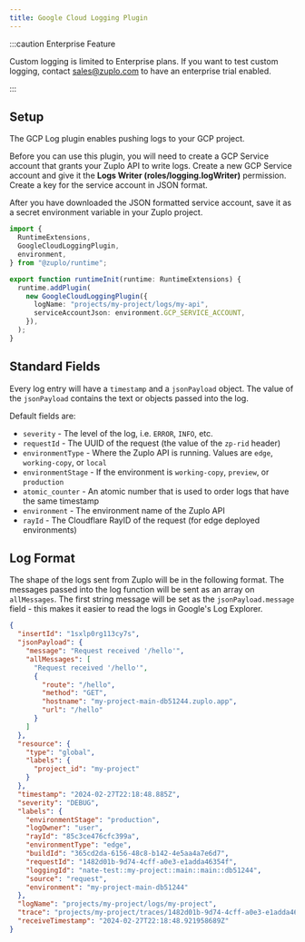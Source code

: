 ```yaml
---
title: Google Cloud Logging Plugin
---
```



:::caution Enterprise Feature

Custom logging is limited to Enterprise plans. If you want to test custom
logging, contact [sales@zuplo.com](mailto:sales@zuplo.com) to have an enterprise
trial enabled.

:::

## Setup

The GCP Log plugin enables pushing logs to your GCP project.

Before you can use this plugin, you will need to create a GCP Service account
that grants your Zuplo API to write logs. Create a new GCP Service account and
give it the **Logs Writer (roles/logging.logWriter)** permission. Create a key
for the service account in JSON format.

After you have downloaded the JSON formatted service account, save it as a
secret environment variable in your Zuplo project.

```ts title="modules/zuplo.runtime.ts"
import {
  RuntimeExtensions,
  GoogleCloudLoggingPlugin,
  environment,
} from "@zuplo/runtime";

export function runtimeInit(runtime: RuntimeExtensions) {
  runtime.addPlugin(
    new GoogleCloudLoggingPlugin({
      logName: "projects/my-project/logs/my-api",
      serviceAccountJson: environment.GCP_SERVICE_ACCOUNT,
    }),
  );
}
```

## Standard Fields

Every log entry will have a `timestamp` and a `jsonPayload` object. The value of
the `jsonPayload` contains the text or objects passed into the log.

Default fields are:

- `severity` - The level of the log, i.e. `ERROR`, `INFO`, etc.
- `requestId` - The UUID of the request (the value of the `zp-rid` header)
- `environmentType` - Where the Zuplo API is running. Values are `edge`,
  `working-copy`, or `local`
- `environmentStage` - If the environment is `working-copy`, `preview`, or
  `production`
- `atomic_counter` - An atomic number that is used to order logs that have the
  same timestamp
- `environment` - The environment name of the Zuplo API
- `rayId` - The Cloudflare RayID of the request (for edge deployed environments)

## Log Format

The shape of the logs sent from Zuplo will be in the following format. The
messages passed into the log function will be sent as an array on `allMessages`.
The first string message will be set as the `jsonPayload.message` field - this
makes it easier to read the logs in Google's Log Explorer.

```json
{
  "insertId": "1sxlp0rg113cy7s",
  "jsonPayload": {
    "message": "Request received '/hello'",
    "allMessages": [
      "Request received '/hello'",
      {
        "route": "/hello",
        "method": "GET",
        "hostname": "my-project-main-db51244.zuplo.app",
        "url": "/hello"
      }
    ]
  },
  "resource": {
    "type": "global",
    "labels": {
      "project_id": "my-project"
    }
  },
  "timestamp": "2024-02-27T22:18:48.885Z",
  "severity": "DEBUG",
  "labels": {
    "environmentStage": "production",
    "logOwner": "user",
    "rayId": "85c3ce476cfc399a",
    "environmentType": "edge",
    "buildId": "365cd2da-6156-48c8-b142-4e5aa4a7e6d7",
    "requestId": "1482d01b-9d74-4cff-a0e3-e1adda46354f",
    "loggingId": "nate-test::my-project::main::main::db51244",
    "source": "request",
    "environment": "my-project-main-db51244"
  },
  "logName": "projects/my-project/logs/my-project",
  "trace": "projects/my-project/traces/1482d01b-9d74-4cff-a0e3-e1adda46354f",
  "receiveTimestamp": "2024-02-27T22:18:48.921958689Z"
}
```
